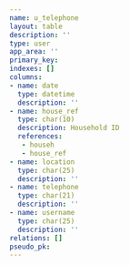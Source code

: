 ```yaml
---
name: u_telephone
layout: table
description: ''
type: user
app_area: ''
primary_key: 
indexes: []
columns:
- name: date
  type: datetime
  description: ''
- name: house_ref
  type: char(10)
  description: Household ID
  references:
   - househ
   - house_ref
- name: location
  type: char(25)
  description: ''
- name: telephone
  type: char(21)
  description: ''
- name: username
  type: char(25)
  description: ''
relations: []
pseudo_pk: 
---
```



